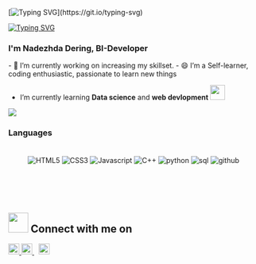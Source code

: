 
<!--👋-->  <!--img src="https://github.com/TheDudeThatCode/TheDudeThatCode/blob/master/Assets/Hi.gif" width="25px" height="25px"-->
[![Typing SVG](https://readme-typing-svg.demolab.com?font=Verdana&size=34&pause=1000&color=31CBD4&width=435&lines=Hello+%2c+folks+!)](https://git.io/typing-svg)

   
[![Typing SVG](https://readme-typing-svg.demolab.com?font=Verdana&size=19&pause=1000&color=D0D1D4&width=435&lines=Welcome+to+my+GitHub+profile)](https://git.io/typing-svg)

<h3 >I'm Nadezhda Dering, BI-Developer</h3>
- 🔭 I’m currently working on increasing my skillset.
- 😄 I’m a Self-learner, coding enthusiastic, passionate to learn new things 

-  I’m currently learning **Data science** and **web devlopment** <img width="30" src="https://cdn-icons-png.flaticon.com/128/7991/7991055.png" >

<img src="./rainbow-superthin.gif">


<h3 align="left">Languages</h3>
<p align="center" style="padding: 20px">
    <img src="https://img.shields.io/badge/html5-%23E34F26.svg?style=for-the-badge&logo=html5&logoColor=white" alt="HTML5">
    <img src="https://img.shields.io/badge/css3-%231572B6.svg?style=for-the-badge&logo=css3&logoColor=white" alt="CSS3">
    <img src="https://img.shields.io/badge/javascript-%23323330.svg?style=for-the-badge&logo=javascript" alt="Javascript">
    <img src="https://img.shields.io/badge/c++-%2300599C.svg?style=for-the-badge&logo=c%2B%2B&logoColor=white" alt="C++">
   <img src="https://img.shields.io/badge/Python-FFD43B?style=for-the-badge&logo=python&logoColor=blue" alt="python">
   <img src="https://img.shields.io/badge/MySQL-005C84?style=for-the-badge&logo=mysql&logoColor=white" alt="sql">
    <img src="https://img.shields.io/badge/github-%23121011.svg?style=for-the-badge&logo=github&logoColor=white" alt="github">
   
</p>
<p align="center"> 
   <br><br>
   
 
   <!--Connect -->
<h2><img width="40" src="https://cdn-icons-png.flaticon.com/128/3437/3437297.png" > Connect with me on  </h2>
<a href="mailto:info@ndering.ru">
    <img alt="link to send me an email" src="https://img.shields.io/static/v1?label&message=info@ndering.ru&color=whitesmoke&astyle=for-the-badge&logo=gmail" height="22px" data-canonical-src="https://img.shields.io/static/v1?label&message=info@ndering.ru&color=whitesmoke&astyle=for-the-badge&logo=gmail" style="max-width: 100%;">
</a>
<a href="https://t.me/ndering">
  <img alt="Goto Telegram" src="https://img.shields.io/static/v1?label&message=@ndering&color=0A66C2&style=for-the-badge&logo=telegram" height="22px" data-canonical-src="https://img.shields.io/static/v1?label&message=@ndering&color=0A66C2&style=for-the-badge&logo=telegram" style="max-width: 100%;">
</a> 
<a href="https://linkedin.com/in/">
    <img alt="link to my LinkedIn" src="https://img.shields.io/static/v1?label&message=/in/carol42&color=0A66C2&style=for-the-badge&logo=linkedin" height="22px" data-canonical-src="https://img.shields.io/static/v1?label&message=/in/carol42&color=0A66C2&style=for-the-badge&logo=linkedin" style="max-width: 100%;">
</a>
<br>
